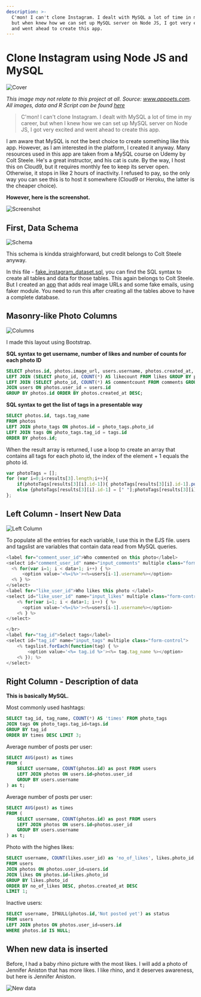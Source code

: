 ```yaml
---
description: >-
  C'mon! I can't clone Instagram. I dealt with MySQL a lot of time in my career,
  but when knew how we can set up MySQL server on Node JS, I got very excited
  and went ahead to create this app.
---
```


# Clone Instagram using Node JS and MySQL

![Cover](../.gitbook/assets/insta_clone.jpg)

_This image may not relate to this project at all. Source: www.appoets.com. All images, data and R Script can be found [here](https://github.com/vuduong191/Gitbook/tree/master/resources/SQ01)_

> C'mon! I can't clone Instagram. I dealt with MySQL a lot of time in my career, but when I knew how we can set up MySQL server on Node JS, I got very excited and went ahead to create this app.

I am aware that MySQL is not the best choice to create something like this app. However, as I am interested in the platform, I created it anyway. Many resources used in this app are taken from a MySQL course on Udemy by Colt Steele. He's a great instructor, and his cat is cute. By the way, I host this on Cloud9, but it requires monthly fee to keep its server open. Otherwise, it stops in like 2 hours of inactivity. I refused to pay, so the only way you can see this is to host it somewhere \(Cloud9 or Heroku, the latter is the cheaper choice\).

**However, here is the screenshot.**

![Screenshot](https://lh3.googleusercontent.com/pLEWyWisvTzCnJ7jaHaYCzEIJ751N6qnHCb9je6AHowQhLJFfc4e-OII038DrPH84BDGot7eHk5N1YoJfbbYUuEyWU1Gif4Fsjvc_MCF8Ur7-jrPxgNi5_Fv446Tjxrbi5ec6oVGMA=w2400)

## First, Data Schema

![Schema](../.gitbook/assets/schema.jpg)

This schema is kindda straighforward, but credit belongs to Colt Steele anyway.

In this file - [fake\_instagram\_dataset.sql](https://github.com/vuduong191/Gitbook/tree/master/resources/SQ01/fake_instagram_dataset.sql), you can find the SQL syntax to create all tables and data for those tables. This again belongs to Colt Steele. But I created an [app](https://github.com/vuduong191/Gitbook/tree/master/resources/SQ01/data_generating_app.js) that adds real image URLs and some fake emails, using faker module. You need to run this after creating all the tables above to have a complete database.

## Masonry-like Photo Columns

![Columns](../.gitbook/assets/grid.png)

I made this layout using Bootstrap.

**SQL syntax to get username, number of likes and number of counts for each photo ID**

```sql
SELECT photos.id, photos.image_url, users.username, photos.created_at, likecount, commentcount  FROM photos
LEFT JOIN (SELECT photo_id, COUNT(*) AS likecount FROM likes GROUP BY photo_id) AS liketable ON photos.id = liketable.photo_id
LEFT JOIN (SELECT photo_id, COUNT(*) AS commentcount FROM comments GROUP BY photo_id) AS commenttable ON photos.id = commenttable.photo_id
JOIN users ON photos.user_id = users.id
GROUP BY photos.id ORDER BY photos.created_at DESC;
```

**SQL syntax to get the list of tags in a presentable way**

```sql
SELECT photos.id, tags.tag_name 
FROM photos 
LEFT JOIN photo_tags ON photos.id = photo_tags.photo_id 
LEFT JOIN tags ON photo_tags.tag_id = tags.id 
ORDER BY photos.id;
```

When the result array is returned, I use a loop to create an array that contains all tags for each photo id, the index of the element + 1 equals the photo id.

```javascript
var photoTags = [];
for (var i=0;i<results[3].length;i++){
    if(photoTags[results[3][i].id-1]){ photoTags[results[3][i].id-1].push("#"+results[3][i].tag_name)}
    else {photoTags[results[3][i].id-1] = [" "];photoTags[results[3][i].id-1].push("#"+results[3][i].tag_name)}
};
```

## Left Column - Insert New Data

![Left Column](../.gitbook/assets/left_col.png)

To populate all the entries for each variable, I use this in the EJS file. users and tagslist are variables that contain data read from MySQL queries.

```javascript
<label for="comment_user_id">Who commented on this photo</label>    
<select id="comment_user_id" name="input_comments" multiple class="form-control">
  <% for(var i=1; i < data+1; i++) { %>
      <option value='<%=i%>'><%=users[i-1].username%></option>
  <% } %>
</select>  
<label for="like_user_id">Who likes this photo </label>    
<select id="like_user_id" name="input_likes" multiple class="form-control">
    <% for(var i=1; i < data+1; i++) { %>
      <option value='<%=i%>'><%=users[i-1].username%></option>
    <% } %>
</select>

</br> 
<label for="tag_id">Select tags</label>    
<select id="tag_id" name="input_tags" multiple class="form-control">
    <% tagslist.forEach(function(tag) { %>
        <option value='<%= tag.id %>'><%= tag.tag_name %></option>
    <% }); %>
</select>
```

## Right Column - Description of data

**This is basically MySQL.**

Most commonly used hashtags:

```sql
SELECT tag_id, tag_name, COUNT(*) AS 'times' FROM photo_tags
JOIN tags ON photo_tags.tag_id=tags.id
GROUP BY tag_id
ORDER BY times DESC LIMIT 3;
```

Average number of posts per user:

```sql
SELECT AVG(post) as times
FROM ( 
    SELECT username, COUNT(photos.id) as post FROM users
    LEFT JOIN photos ON users.id=photos.user_id
    GROUP BY users.username 
) as t;
```

Average number of posts per user:

```sql
SELECT AVG(post) as times
FROM ( 
    SELECT username, COUNT(photos.id) as post FROM users
    LEFT JOIN photos ON users.id=photos.user_id
    GROUP BY users.username 
) as t;
```

Photo with the highes likes:

```sql
SELECT username, COUNT(likes.user_id) as 'no_of_likes', likes.photo_id, photos.image_url
FROM users
JOIN photos ON photos.user_id=users.id
JOIN likes ON photos.id=likes.photo_id
GROUP BY likes.photo_id 
ORDER BY no_of_likes DESC, photos.created_at DESC
LIMIT 1;
```

Inactive users:

```sql
SELECT username, IFNULL(photos.id,'Not posted yet') as status
FROM users
LEFT JOIN photos ON photos.user_id=users.id
WHERE photos.id IS NULL;
```

## When new data is inserted

Before, I had a baby rhino picture with the most likes. I will add a photo of Jennifer Aniston that has more likes. I like rhino, and it deserves awareness, but here is Jennifer Aniston.

![New data](https://lh3.googleusercontent.com/03Bv14WEa-1gyDqq3yfpm7KwXt6U9S1Hy0Kk0MPBzbohuL9r40Oe8DHuadOsLN9M7sA3XnyKRBwa7fmLp6iW2IDClV9P-HHQoc7b58nNG6yILEDyT4kMFdWh0GiQ0dZZV2fD8xnrqQ=w2400)

